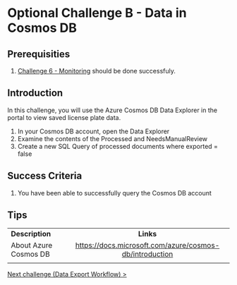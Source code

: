# Optional Challenge B - Data in Cosmos DB

## Prerequisities

1. [Challenge 6 - Monitoring](./Monitoring.md) should be done successfuly.

## Introduction
In this challenge, you will use the Azure Cosmos DB Data Explorer in the portal to view saved license plate data.

1. In your Cosmos DB account, open the Data Explorer
2. Examine the contents of the Processed and NeedsManualReview
3. Create a new SQL Query of processed documents where exported = false

## Success Criteria
1. You have been able to successfully query the Cosmos DB account

## Tips
|                       |                                                           |
| --------------------- | :-------------------------------------------------------: |
| **Description**       |                         **Links**                         |
| About Azure Cosmos DB | <https://docs.microsoft.com/azure/cosmos-db/introduction> |
|                       |                                                           |


[Next challenge (Data Export Workflow) >](./Workflow.md)
